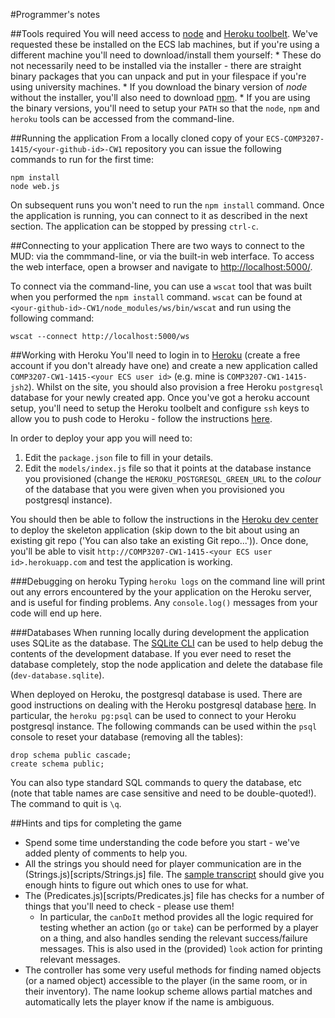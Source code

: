 #Programmer's notes

##Tools required
You will need access to [node](http://nodejs.org/download/) and [Heroku toolbelt](http://toolbelt.heroku.com/). We've requested these be installed on the ECS lab machines, but if you're using a different machine you'll need to download/install them yourself:
	* These do not necessarily need to be installed via the installer - there are straight binary packages that you can unpack and put in your filespace if you're using university machines.
	* If you download the binary version of *node* without the installer, you'll also need to download [npm](https://www.npmjs.org/doc/README.html).
	* If you are using the binary versions, you'll need to setup your `PATH` so that the `node`, `npm` and `heroku` tools can be accessed from the command-line.

##Running the application
From a locally cloned copy of your `ECS-COMP3207-1415/<your-github-id>-CW1` repository you can issue the following commands to run for the first time:

	npm install
	node web.js

On subsequent runs you won't need to run the `npm install` command. Once the application is running, you can connect to it as described in the next section. The application can be stopped by pressing `ctrl-c`.

##Connecting to your application
There are two ways to connect to the MUD: via the commmand-line, or via the built-in web interface. To access the web interface, open a browser and navigate to [http://localhost:5000/](http://localhost:5000/).

To connect via the command-line, you can use a `wscat` tool that was built when you performed the `npm install` command. `wscat` can be found at `<your-github-id>-CW1/node_modules/ws/bin/wscat` and run using the following command:

	wscat --connect http://localhost:5000/ws

##Working with Heroku
You'll need to login in to [Heroku](http://www.heroku.com) (create a free account if you don't already have one) and create a new application called `COMP3207-CW1-1415-<your ECS user id>` (e.g. mine is `COMP3207-CW1-1415-jsh2`).
Whilst on the site, you should also provision a free Heroku `postgresql` database for your newly created app. Once you've got a heroku account setup, you'll  need to setup the Heroku toolbelt and configure `ssh` keys to allow you to push code to Heroku - follow the instructions [here](https://devcenter.heroku.com/articles/getting-started-with-nodejs#set-up).

In order to deploy your app you will need to:
1. Edit the `package.json` file to fill in your details.
2. Edit the `models/index.js` file so that it points at the database instance you provisioned (change the `HEROKU_POSTGRESQL_GREEN_URL` to the *colour* of the database that you were given when you provisioned you postgresql instance).

You should then be able to follow the instructions in the [Heroku dev center](https://devcenter.heroku.com/articles/git) to deploy the skeleton application (skip down to the bit about using an existing git repo ('You can also take an existing Git repo...')). Once done, you'll be able to visit `http://COMP3207-CW1-1415-<your ECS user id>.herokuapp.com` and test the application is working.

###Debugging on heroku
Typing `heroku logs` on the command line  will print out any errors encountered by the your application on the Heroku server, and is useful for finding problems. Any `console.log()` messages from your code will end up here.

###Databases
When running locally during development the application uses SQLite as the database. The [SQLite CLI](http://www.sqlite.org/cli.html) can be used to help debug the contents of the development database. If you ever need to reset the database completely, stop the node application and delete the database file (`dev-database.sqlite`).

When deployed on Heroku, the postgresql database is used. There are good instructions on dealing with the Heroku postgresql database [here](https://devcenter.heroku.com/articles/heroku-postgresql). In particular, the `heroku pg:psql` can be used to connect to your Heroku postgresql instance. The following commands can be used within the `psql` console to reset your database (removing all the tables):

	drop schema public cascade;
	create schema public;

You can also type standard SQL commands to query the database, etc (note that table names are case sensitive and need to be double-quoted!). The command to quit is `\q`.

##Hints and tips for completing the game

* Spend some time understanding the code before you start - we've added plenty of comments to help you.
* All the strings you should need for player communication are in the (Strings.js)[scripts/Strings.js] file. The [sample transcript](transcript.md) should give you enough hints to figure out which ones to use for what.
* The (Predicates.js)[scripts/Predicates.js] file has checks for a number of things that you'll need to check - please use them!
	- In particular, the `canDoIt` method provides all the logic required for testing whether an action (`go` or `take`) can be performed by a player on a thing, and also handles sending the relevant success/failure messages. This is also used in the (provided) `look` action for printing relevant messages.
* The controller has some very useful methods for finding named objects (or a named object) accessible to the player (in the same room, or in their inventory). The name lookup scheme allows partial matches and automatically lets the player know if the name is ambiguous.

